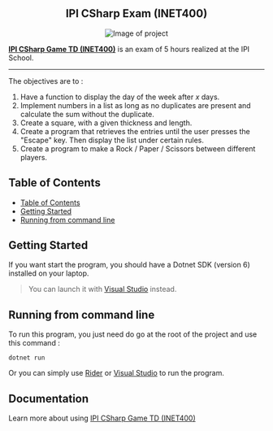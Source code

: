 
<!-- A spacer -->
<p>&nbsp;</p>

<h2 align="center">IPI CSharp Exam (INET400)</h2>

<div align="center">

![Image of project](https://encrypted-tbn0.gstatic.com/images?q=tbn:ANd9GcQpiEYzH3xHrEGHIJ_-1BviRGY60QY6psfDU6XKKvXKQky-rvjYR645hnsi4LE_LAvYGUM&usqp=CAU)

</div>

**[IPI CSharp Game TD (INET400)][projectLink]** is an exam of 5 hours realized at the IPI School.

---

The objectives are to :

1. Have a function to display the day of the week after _x_ days.
2. Implement numbers in a list as long as no duplicates are present and calculate the sum without the duplicate.
3. Create a square, with a given thickness and length.
4. Create a program that retrieves the entries until the user presses the "Escape" key. Then display the list under certain rules.
5. Create a program to make a Rock / Paper / Scissors between different players.

## Table of Contents

- [Table of Contents](#table-of-contents)
- [Getting Started](#getting-started)
- [Running from command line](#running-from-command-line)

## Getting Started

If you want start the program, you should have a Dotnet SDK (version 6) installed on your laptop.

> You can launch it with [Visual Studio](https://visualstudio.microsoft.com/fr/) instead.

## Running from command line

To run this program, you just need do go at the root of the project and use this command :

```shell
dotnet run
```

Or you can simply use [Rider](https://www.jetbrains.com/rider/) or [Visual Studio](https://visualstudio.microsoft.com/fr/) to run the program.

## Documentation

Learn more about using [IPI CSharp Game TD (INET400)][projectLink]


[projectLink]: https://github.com/Tykok/IPI-INET400-CSharp-Game